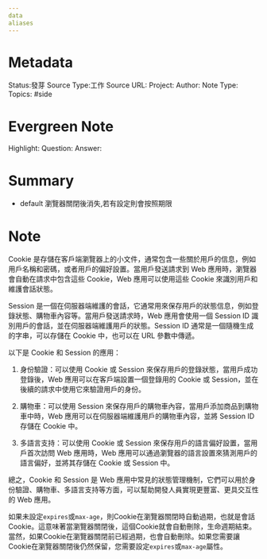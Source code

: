 ```yaml
---
data
aliases
---
```

# Metadata
Status:發芽
Source Type:工作
Source URL:
Project:
Author:
Note Type:
Topics:
#side 
# Evergreen Note
Highlight:
Question:
Answer:
# Summary

- default 瀏覽器關閉後消失,若有設定則會按照期限

# Note
Cookie 是存儲在客戶端瀏覽器上的小文件，通常包含一些關於用戶的信息，例如用戶名稱和密碼，或者用戶的偏好設置。當用戶發送請求到 Web 應用時，瀏覽器會自動在請求中包含這些 Cookie，Web 應用可以使用這些 Cookie 來識別用戶和維護會話狀態。

Session 是一個在伺服器端維護的會話，它通常用來保存用戶的狀態信息，例如登錄狀態、購物車內容等。當用戶發送請求時，Web 應用會使用一個 Session ID 識別用戶的會話，並在伺服器端維護用戶的狀態。Session ID 通常是一個隨機生成的字串，可以存儲在 Cookie 中，也可以在 URL 參數中傳遞。

以下是 Cookie 和 Session 的應用：

1.  身份驗證：可以使用 Cookie 或 Session 來保存用戶的登錄狀態，當用戶成功登錄後，Web 應用可以在客戶端設置一個登錄用的 Cookie 或 Session，並在後續的請求中使用它來驗證用戶的身份。
    
2.  購物車：可以使用 Session 來保存用戶的購物車內容，當用戶添加商品到購物車中時，Web 應用可以在伺服器端維護用戶的購物車內容，並將 Session ID 存儲在 Cookie 中。
    
3.  多語言支持：可以使用 Cookie 或 Session 來保存用戶的語言偏好設置，當用戶首次訪問 Web 應用時，Web 應用可以通過瀏覽器的語言設置來猜測用戶的語言偏好，並將其存儲在 Cookie 或 Session 中。
    

總之，Cookie 和 Session 是 Web 應用中常見的狀態管理機制，它們可以用於身份驗證、購物車、多語言支持等方面，可以幫助開發人員實現更豐富、更具交互性的 Web 應用。


如果未設定`expires`或`max-age`，則Cookie在瀏覽器關閉時自動過期，也就是會話Cookie。這意味著當瀏覽器關閉後，這個Cookie就會自動刪除，生命週期結束。當然，如果Cookie在瀏覽器關閉前已經過期，也會自動刪除。如果您需要讓Cookie在瀏覽器關閉後仍然保留，您需要設定`expires`或`max-age`屬性。